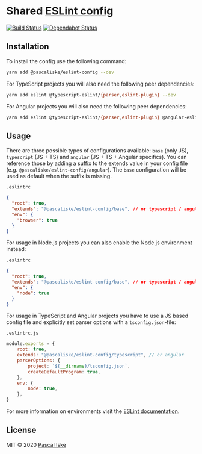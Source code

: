 # Shared [ESLint config](src/rules.ts)

[![Build Status](https://travis-ci.com/pascaliske/eslint-config.svg?branch=master)](https://travis-ci.com/pascaliske/eslint-config) [![Dependabot Status](https://api.dependabot.com/badges/status?host=github&repo=pascaliske/eslint-config)](https://dependabot.com)

## Installation

To install the config use the following command:

```bash
yarn add @pascaliske/eslint-config --dev
```

For TypeScript projects you will also need the following peer dependencies:

```bash
yarn add eslint @typescript-eslint/{parser,eslint-plugin} --dev
```

For Angular projects you will also need the following peer dependencies:

```bash
yarn add eslint @typescript-eslint/{parser,eslint-plugin} @angular-eslint/{template-parser,eslint-plugin,eslint-plugin-template} --dev
```

## Usage

There are three possible types of configurations available: `base` (only JS), `typescript` (JS + TS) and `angular` (JS + TS + Angular specifics). You can reference those by adding a suffix to the extends value in your config file (e.g. `@pascaliske/eslint-config/angular`). The `base` configuration will be used as default when the suffix is missing.

`.eslintrc`

```json
{
  "root": true,
  "extends": "@pascaliske/eslint-config/base", // or typescript / angular
  "env": {
    "browser": true
  }
}
```

For usage in Node.js projects you can also enable the Node.js environment instead:

`.eslintrc`

```json
{
  "root": true,
  "extends": "@pascaliske/eslint-config/base", // or typescript / angular
  "env": {
    "node": true
  }
}
```

For usage in TypeScript and Angular projects you have to use a JS based config file and explicitly set parser options with a `tsconfig.json`-file:

`.eslintrc.js`

```js
module.exports = {
    root: true,
    extends: "@pascaliske/eslint-config/typescript", // or angular
    parserOptions: {
        project: `${__dirname}/tsconfig.json`,
        createDefaultProgram: true,
    },
    env: {
        node: true,
    },
}
```

For more information on environments visit the [ESLint documentation](https://eslint.org/docs/user-guide/configuring#specifying-environments).

## License

MIT © 2020 [Pascal Iske](https://pascaliske.dev)

